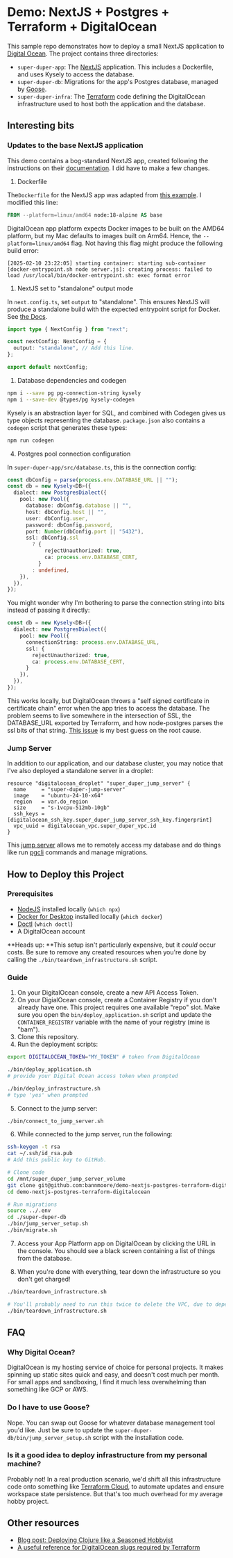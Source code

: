 # Demo: NextJS + Postgres + Terraform + DigitalOcean

This sample repo demonstrates how to deploy a small NextJS application to [Digital Ocean](https://www.digitalocean.com/). The project contains three directories:

- `super-duper-app`: The [NextJS](https://nextjs.org/) application. This includes a Dockerfile, and uses Kysely to access the database.
- `super-duper-db`: Migrations for the app's Postgres database, managed by [Goose](https://github.com/pressly/goose).
- `super-duper-infra`: The [Terraform](https://www.terraform.io/) code defining the DigitalOcean infrastructure used to host both the application and the database.

## Interesting bits

### Updates to the base NextJS application

This demo contains a bog-standard NextJS app, created following the instructions on their [documentation](https://nextjs.org/docs/app/api-reference/cli/create-next-app). I did have to make a few changes.

1. Dockerfile

The`Dockerfile` for the NextJS app was adapted from [this example](https://github.com/vercel/next.js/blob/canary/examples/with-docker/Dockerfile). I modified this line:

```dockerfile
FROM --platform=linux/amd64 node:18-alpine AS base
```

DigitalOcean app platform expects Docker images to be built on the AMD64 platform, but my Mac defaults to images built on Arm64. Hence, the `--platform=linux/amd64` flag. Not having this flag might produce the following build error:

```
[2025-02-10 23:22:05] starting container: starting sub-container [docker-entrypoint.sh node server.js]: creating process: failed to load /usr/local/bin/docker-entrypoint.sh: exec format error
```

1. NextJS set to "standalone" output mode

In `next.config.ts`, set `output` to "standalone". This ensures NextJS will produce a standalone build with the expected entrypoint script for Docker. See [the Docs](https://nextjs.org/docs/pages/api-reference/config/next-config-js/output).

```ts
import type { NextConfig } from "next";

const nextConfig: NextConfig = {
  output: "standalone", // Add this line.
};

export default nextConfig;
```

1. Database dependencies and codegen

```sh
npm i --save pg pg-connection-string kysely
npm i --save-dev @types/pg kysely-codegen
```

Kysely is an abstraction layer for SQL, and combined with Codegen gives us type objects representing the database. `package.json` also contains a `codegen` script that generates these types:

```sh
npm run codegen
```

4. Postgres pool connection configuration

In `super-duper-app/src/database.ts`, this is the connection config:

```ts
const dbConfig = parse(process.env.DATABASE_URL || "");
const db = new Kysely<DB>({
  dialect: new PostgresDialect({
    pool: new Pool({
      database: dbConfig.database || "",
      host: dbConfig.host || "",
      user: dbConfig.user,
      password: dbConfig.password,
      port: Number(dbConfig.port || "5432"),
      ssl: dbConfig.ssl
        ? {
            rejectUnauthorized: true,
            ca: process.env.DATABASE_CERT,
          }
        : undefined,
    }),
  }),
});
```

You might wonder why I'm bothering to parse the connection string into bits instead of passing it directly:

```ts
const db = new Kysely<DB>({
  dialect: new PostgresDialect({
    pool: new Pool({
      connectionString: process.env.DATABASE_URL,
      ssl: {
        rejectUnauthorized: true,
        ca: process.env.DATABASE_CERT,       
      }
    }),
  }),
});
```

This works locally, but DigitalOcean throws a "self signed certificate in certificate chain" error when the app tries to access the database. The problem seems to live somewhere in the intersection of SSL, the DATABASE_URL exported by Terraform, and how node-postgres parses the ssl bits of that string. [This issue](https://github.com/brianc/node-postgres/pull/2709) is my best guess on the root cause.

### Jump Server

In addition to our application, and our database cluster, you may notice that I've also deployed a standalone server in a droplet:

```hcl
resource "digitalocean_droplet" "super_duper_jump_server" {
  name     = "super-duper-jump-server"
  image    = "ubuntu-24-10-x64"
  region   = var.do_region
  size     = "s-1vcpu-512mb-10gb"
  ssh_keys = [digitalocean_ssh_key.super_duper_jump_server_ssh_key.fingerprint]
  vpc_uuid = digitalocean_vpc.super_duper_vpc.id
}
```

This [jump server](https://en.wikipedia.org/wiki/Jump_server#:~:text=A%20jump%20server%2C%20jump%20host,means%20of%20access%20between%20them.) allows me to remotely access my database and do things like run [pgcli](https://www.pgcli.com/) commands and manage migrations.

## How to Deploy this Project

### Prerequisites

- [NodeJS](https://nodejs.org/en/download) installed locally (`which npx`)
- [Docker for Desktop](https://www.docker.com/get-started/) installed locally (`which docker`)
- [Doctl](https://github.com/digitalocean/doctl) (`which doctl`)
- A DigitalOcean account

**Heads up: **This setup isn't particularly expensive, but it _could_ occur costs. Be sure to remove any created resources when you're done by calling the `./bin/teardown_infrastructure.sh` script.

### Guide

1. On your DigitalOcean console, create a new API Access Token.
2. On your DigialOcean console, create a Container Registry if you don't already have one. This project requires one available "repo" slot. Make sure you open the `bin/deploy_application.sh` script and update the `CONTAINER_REGISTRY` variable with the name of your registry (mine is "bam").
3. Clone this repository.
4. Run the deployment scripts:

```sh
export DIGITALOCEAN_TOKEN="MY_TOKEN" # token from DigitalOcean

./bin/deploy_application.sh
# provide your Digital Ocean access token when prompted

./bin/deploy_infrastructure.sh
# type 'yes' when prompted
```

5. Connect to the jump server:

```sh
./bin/connect_to_jump_server.sh
```

6. While connected to the jump server, run the following:

```sh
ssh-keygen -t rsa
cat ~/.ssh/id_rsa.pub
# Add this public key to GitHub.

# Clone code
cd /mnt/super_duper_jump_server_volume
git clone git@github.com:bannmoore/demo-nextjs-postgres-terraform-digitalocean.git
cd demo-nextjs-postgres-terraform-digitalocean

# Run migrations
source ../.env
cd ./super-duper-db
./bin/jump_server_setup.sh
./bin/migrate.sh
```

7. Access your App Platform app on DigitalOcean by clicking the URL in the console. You should see a black screen containing a list of things from the database.

8. When you're done with everything, tear down the infrastructure so you don't get charged!

```sh
./bin/teardown_infrastructure.sh

# You'll probably need to run this twice to delete the VPC, due to dependencies.
./bin/teardown_infrastructure.sh
```

## FAQ

### Why Digital Ocean?

DigitalOcean is my hosting service of choice for personal projects. It makes spinning up static sites quick and easy, and doesn't cost much per month. For small apps and sandboxing, I find it much less overwhelming than something like GCP or AWS.

### Do I have to use Goose?

Nope. You can swap out Goose for whatever database management tool you'd like. Just be sure to update the `super-duper-db/bin/jump_server_setup.sh` script with the installation code.

### Is it a good idea to deploy infrastructure from my personal machine?

Probably not! In a real production scenario, we'd shift all this infrastructure code onto something like [Terraform Cloud](https://www.hashicorp.com/en/resources/what-is-terraform-cloud), to automate updates and ensure workspace state persistence. But that's too much overhead for my average hobby project.

## Other resources

- [Blog post: Deploying Clojure like a Seasoned Hobbyist](https://tonitalksdev.com/deploying-clojure-like-a-seasoned-hobbyist)
- [A useful reference for DigitalOcean slugs required by Terraform](https://slugs.do-api.dev/)